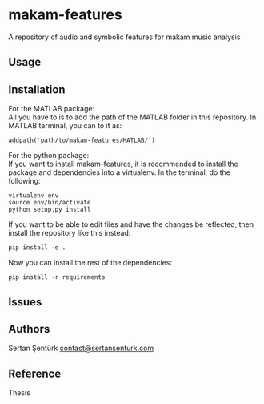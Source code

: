 # makam-features
A repository of audio and symbolic features for makam music analysis

Usage
-------


Installation
-------

For the MATLAB package:  
All you have to is to add the path of the MATLAB folder in this repository. In MATLAB terminal, you can to it as:

	addpath('path/to/makam-features/MATLAB/')


For the python package:  
If you want to install makam-features, it is recommended to install the package and dependencies into a virtualenv. In the terminal, do the following:

    virtualenv env
    source env/bin/activate
    python setup.py install

If you want to be able to edit files and have the changes be reflected, then
install the repository like this instead:

    pip install -e .

Now you can install the rest of the dependencies:

    pip install -r requirements

Issues
-------

Authors
-------
Sertan Şentürk
contact@sertansenturk.com

Reference
-------
Thesis
